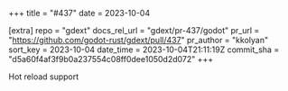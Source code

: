 +++
title = "#437"
date = 2023-10-04

[extra]
repo = "gdext"
docs_rel_url = "gdext/pr-437/godot"
pr_url = "https://github.com/godot-rust/gdext/pull/437"
pr_author = "kkolyan"
sort_key = 2023-10-04
date_time = 2023-10-04T21:11:19Z
commit_sha = "d5a60f4af3f9b0a237554c08ff0dee1050d2d072"
+++

Hot reload support
